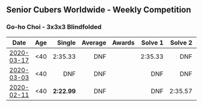 ## Senior Cubers Worldwide - Weekly Competition
### Go-ho Choi - 3x3x3 Blindfolded

| Date | Age | Single | Average | Awards | Solve 1 | Solve 2 | Solve 3 | Video |
| :--: | :--: | --: | --: | :--: | --: | --: | --: | :-- |
| [2020-03-17](../../results/333bf/2020-03-17.md) | <40 | 2:35.33 | DNF |  | 2:35.33 | DNF | DNF | [Link](https://www.facebook.com/events/616010612582835/permalink/620117415505488/) |
| [2020-03-03](../../results/333bf/2020-03-03.md) | <40 | DNF | DNF |  | DNF | DNF | DNF | [Link](https://www.facebook.com/events/186820176097844/permalink/191285562317972/) |
| [2020-02-11](../../results/333bf/2020-02-11.md) | <40 | **2:22.99** | DNF |  | DNF | 2:35.57 | **2:22.99** | |


<!-- Global site tag (gtag.js) - Google Analytics -->
<script async src="https://www.googletagmanager.com/gtag/js?id=UA-86348435-3"></script>
<script>window.dataLayer = window.dataLayer || []; function gtag() {dataLayer.push(arguments);} gtag('js', new Date()); gtag('config', 'UA-86348435-3');</script>
